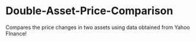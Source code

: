 # Double-Asset-Price-Comparison
Compares the price changes in two assets using data obtained from Yahoo FInance!
